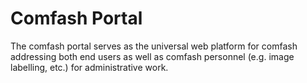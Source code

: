 # Comfash Portal

The comfash portal serves as the universal web platform for comfash addressing both end users as well as comfash personnel (e.g. image labelling, etc.) for administrative work.

